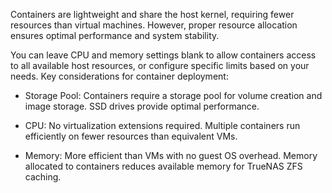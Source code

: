 Containers are lightweight and share the host kernel, requiring fewer resources than virtual machines.
However, proper resource allocation ensures optimal performance and system stability.

You can leave CPU and memory settings blank to allow containers access to all available host resources, or configure specific limits based on your needs.
Key considerations for container deployment:

* Storage Pool: Containers require a storage pool for volume creation and image storage.
  SSD drives provide optimal performance.

* CPU: No virtualization extensions required.
  Multiple containers run efficiently on fewer resources than equivalent VMs.

* Memory: More efficient than VMs with no guest OS overhead.
  Memory allocated to containers reduces available memory for TrueNAS ZFS caching.
